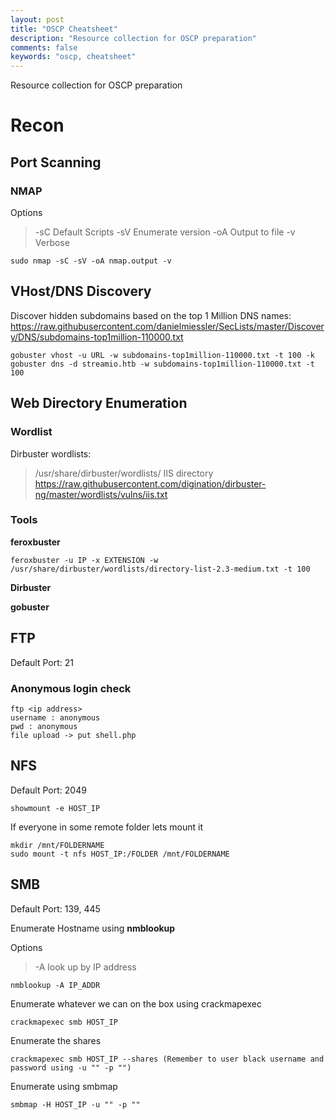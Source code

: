 ```yaml
---
layout: post
title: "OSCP Cheatsheet"
description: "Resource collection for OSCP preparation"
comments: false
keywords: "oscp, cheatsheet"
---
```


Resource collection for OSCP preparation

# Recon
## Port Scanning
### NMAP

Options
> -sC Default Scripts
> -sV Enumerate version
> -oA Output to file
> -v Verbose

```
sudo nmap -sC -sV -oA nmap.output -v
```

## VHost/DNS Discovery

Discover hidden subdomains based on the top 1 Million DNS names: https://raw.githubusercontent.com/danielmiessler/SecLists/master/Discovery/DNS/subdomains-top1million-110000.txt

```
gobuster vhost -u URL -w subdomains-top1million-110000.txt -t 100 -k
gobuster dns -d streamio.htb -w subdomains-top1million-110000.txt -t 100
```

## Web Directory Enumeration

### Wordlist
Dirbuster wordlists:
> /usr/share/dirbuster/wordlists/
IIS directory
> https://raw.githubusercontent.com/digination/dirbuster-ng/master/wordlists/vulns/iis.txt

### Tools

**feroxbuster**

```
feroxbuster -u IP -x EXTENSION -w /usr/share/dirbuster/wordlists/directory-list-2.3-medium.txt -t 100
```

**Dirbuster**

**gobuster**

## FTP
Default Port: 21

### Anonymous login check 
```
ftp <ip address>
username : anonymous
pwd : anonymous
file upload -> put shell.php
```

## NFS
Default Port: 2049

```
showmount -e HOST_IP
```
If everyone in some remote folder lets mount it
```
mkdir /mnt/FOLDERNAME
sudo mount -t nfs HOST_IP:/FOLDER /mnt/FOLDERNAME
```

## SMB
Default Port: 139, 445

Enumerate Hostname using **nmblookup**

Options
> -A look up by IP address
```
nmblookup -A IP_ADDR
```

Enumerate whatever we can on the box using crackmapexec
```
crackmapexec smb HOST_IP
```
Enumerate the shares
```
crackmapexec smb HOST_IP --shares (Remember to user black username and password using -u "" -p "")
```
Enumerate using smbmap
```
smbmap -H HOST_IP -u "" -p ""
```
